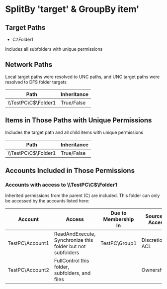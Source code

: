 # SplitBy 'target' & GroupBy item'

## Target Paths

- C:\Folder1

Includes all subfolders with unique permissions

## Network Paths

Local target paths were resolved to UNC paths, and UNC target paths were resolved to DFS folder targets

| Path | Inheritance |
|------|-------------|
| \\\\TestPC\\C$\\Folder1 | True/False |

## Items in Those Paths with Unique Permissions

Includes the target path and all child items with unique permissions

| Path | Inheritance |
|------|-------------|
| \\\\TestPC\\C$\\Folder1 | True/False |

## Accounts Included in Those Permissions

### Accounts with access to \\\\TestPC\\C$\\Folder1

Inherited permissions from the parent (C) are included. This folder can only be accessed by the accounts listed here:

| Account | Access | Due to Membership In | Source of Access | Account Property 1 | Account Property 2 | etc. |
|------|--------|----------------------|------------------|------------------|------------------|------------------|
| TestPC\\Account1 | ReadAndExecute, Synchronize this folder but not subfolders | TestPC\\Group1 | Discretionary ACL | - | - | ... |
| TestPC\\Account2 | FullControl this folder, subfolders, and files | | Ownership | - | - | ... |
